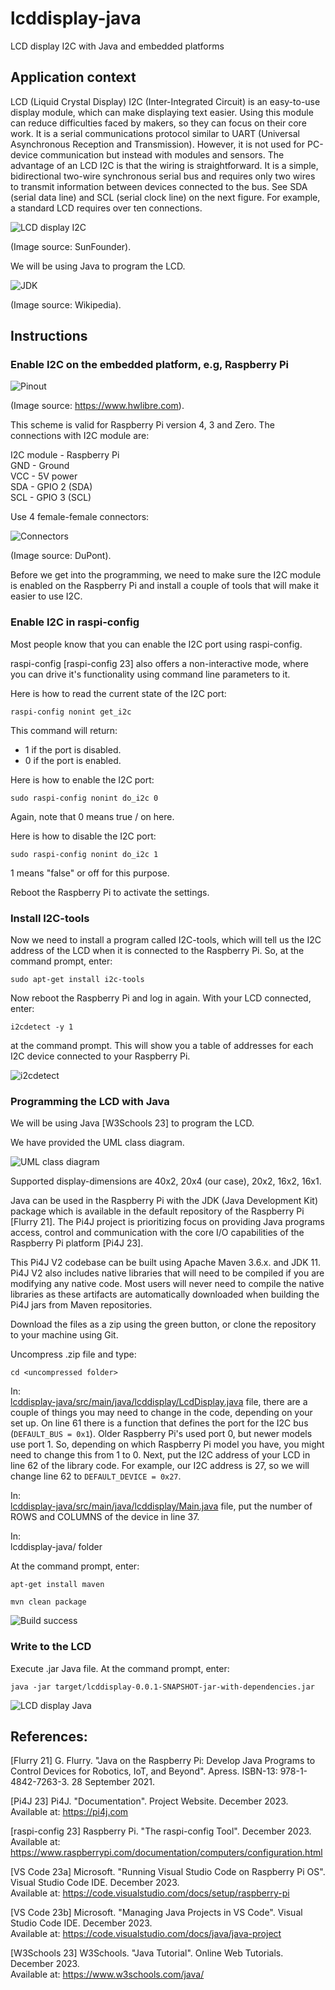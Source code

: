 # lcddisplay-java

LCD display I2C with Java and embedded platforms

## Application context

LCD (Liquid Crystal Display) I2C (Inter-Integrated Circuit) is an easy-to-use display module, which can make displaying text easier. Using this module can reduce difficulties faced by makers, so they can focus on their core work. It is a serial communications protocol similar to UART (Universal Asynchronous Reception and Transmission). However, it is not used for PC-device communication but instead with modules and sensors. The advantage of an LCD I2C is that the wiring is straightforward. It is a simple, bidirectional two-wire synchronous serial bus and requires only two wires to transmit information between devices connected to the bus. See SDA (serial data line) and SCL (serial clock line) on the next figure. For example, a standard LCD requires over ten connections.

![LCD display I2C](images/lcddisplay.png)

(Image source: SunFounder).

We will be using Java to program the LCD.

![JDK](images/jdk-logo.png)

(Image source: Wikipedia).

## Instructions

### Enable I2C on the embedded platform, e.g, Raspberry Pi

![Pinout](images/pinout.png)

(Image source: https://www.hwlibre.com).

This scheme is valid for Raspberry Pi version 4, 3 and Zero. The connections with I2C module are:

I2C module - Raspberry Pi  
GND - Ground  
VCC - 5V power  
SDA - GPIO 2 (SDA)  
SCL - GPIO 3 (SCL)  

Use 4 female-female connectors:

![Connectors](images/connectors.png)

(Image source: DuPont).

Before we get into the programming, we need to make sure the I2C module is enabled on the Raspberry Pi and install a couple of tools that will make it easier to use I2C.

### Enable I2C in raspi-config

Most people know that you can enable the I2C port using raspi-config.

raspi-config [raspi-config 23] also offers a non-interactive mode, where you can drive it's functionality using command line parameters to it.

Here is how to read the current state of the I2C port:

```
raspi-config nonint get_i2c
```

This command will return:

* 1 if the port is disabled.
* 0 if the port is enabled.

Here is how to enable the I2C port:

```
sudo raspi-config nonint do_i2c 0
```

Again, note that 0 means true / on here.

Here is how to disable the I2C port:

```
sudo raspi-config nonint do_i2c 1
```

1 means "false" or off for this purpose.

Reboot the Raspberry Pi to activate the settings.

### Install I2C-tools

Now we need to install a program called I2C-tools, which will tell us the I2C address of the LCD when it is connected to the Raspberry Pi. So, at the command prompt, enter:

```
sudo apt-get install i2c-tools
```

Now reboot the Raspberry Pi and log in again. With your LCD connected, enter:

```
i2cdetect -y 1
```

at the command prompt. This will show you a table of addresses for each I2C device connected to your Raspberry Pi.

![i2cdetect](images/i2cdetect.png)

### Programming the LCD with Java

We will be using Java [W3Schools 23] to program the LCD.

We have provided the UML class diagram.

![UML class diagram](images/uml_class_diagram.png)

Supported display-dimensions are 40x2, 20x4 (our case), 20x2, 16x2, 16x1.

Java can be used in the Raspberry Pi with the JDK (Java Development Kit) package which is available in the default repository of the Raspberry Pi [Flurry 21]. The Pi4J project is prioritizing focus on providing Java programs access, control and communication with the core I/O capabilities of the Raspberry Pi platform [Pi4J 23].

This Pi4J V2 codebase can be built using Apache Maven 3.6.x. and JDK 11. Pi4J V2 also includes native libraries that will need to be compiled if you are modifying any native code. Most users will never need to compile the native libraries as these artifacts are automatically downloaded when building the Pi4J jars from Maven repositories.

Download the files as a zip using the green button, or clone the repository to your machine using Git.

Uncompress .zip file and type:

```
cd <uncompressed folder>
```

In:  
[lcddisplay-java/src/main/java/lcddisplay/LcdDisplay.java](src/main/java/lcddisplay/LcdDisplay.java) file, there are a couple of things you may need to change in the code, depending on your set up. On line 61 there is a function that defines the port for the I2C bus (`DEFAULT_BUS = 0x1`). Older Raspberry Pi's used port 0, but newer models use port 1. So, depending on which Raspberry Pi model you have, you might need to change this from 1 to 0.
Next, put the I2C address of your LCD in line 62 of the library code. For example, our I2C address is 27, so we will change line 62 to `DEFAULT_DEVICE = 0x27`.

In:  
[lcddisplay-java/src/main/java/lcddisplay/Main.java](src/main/java/lcddisplay/Main.java) file, put the number of ROWS and COLUMNS of the device in line 37.

In:  
lcddisplay-java/ folder

At the command prompt, enter:

```
apt-get install maven
```

```
mvn clean package
```

![Build success](images/buildsuccess.png)

### Write to the LCD

Execute .jar Java file. At the command prompt, enter:

```
java -jar target/lcddisplay-0.0.1-SNAPSHOT-jar-with-dependencies.jar
```

![LCD display Java](images/lcddisplay-java.png)

## References:

[Flurry 21] G. Flurry. "Java on the Raspberry Pi: Develop Java Programs to Control Devices for Robotics, IoT, and Beyond". Apress. ISBN-13: 978-1-4842-7263-3. 28 September 2021.

[Pi4J 23] Pi4J. "Documentation". Project Website. December 2023.  
Available at: https://pi4j.com

[raspi-config 23] Raspberry Pi. "The raspi-config Tool". December 2023.  
Available at: https://www.raspberrypi.com/documentation/computers/configuration.html

[VS Code 23a] Microsoft. "Running Visual Studio Code on Raspberry Pi OS". Visual Studio Code IDE. December 2023.  
Available at: https://code.visualstudio.com/docs/setup/raspberry-pi

[VS Code 23b] Microsoft. "Managing Java Projects in VS Code". Visual Studio Code IDE. December 2023.  
Available at: https://code.visualstudio.com/docs/java/java-project

[W3Schools 23] W3Schools. "Java Tutorial". Online Web Tutorials. December 2023.  
Available at: https://www.w3schools.com/java/
